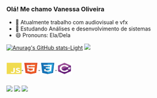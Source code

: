 ### Olá! Me chamo Vanessa Oliveira

- 🔭 Atualmente trabalho com audiovisual e vfx
- 🌱 Estudando Análises e desenvolvimento de sistemas
- 😄 Pronouns: Ela/Dela

[![Anurag's GitHub stats-Light](https://github-readme-stats.vercel.app/api?username=Calliev&layout=compact&show_icons=true&theme=bear#gh-dark-mode-only)](https://github.com/anuraghazra/github-readme-stats#gh-light-mode-only)
 <img height="150em" src="https://github-readme-stats.vercel.app/api/top-langs/?username=Calliev&layout=compact&langs_count=7&theme=bear"/>
<div align="center">
  <a href="https://github.com/Calliev">
</div>
  
  <div style="display: inline_block"><br>
  <img align="center" alt="Js" height="30" width="40" src="https://raw.githubusercontent.com/devicons/devicon/master/icons/javascript/javascript-plain.svg">
  <img align="center" alt="HTML" height="30" width="40" src="https://raw.githubusercontent.com/devicons/devicon/master/icons/html5/html5-original.svg">
  <img align="center" alt="CSS" height="30" width="40" src="https://raw.githubusercontent.com/devicons/devicon/master/icons/css3/css3-original.svg">
  <img align="center" alt="Csharp" height="30" width="40" src="https://raw.githubusercontent.com/devicons/devicon/master/icons/csharp/csharp-original.svg">
</div>
  
##
  
  <div> 
  <a href="https://instagram.com/poxavidavan" target="_blank"><img src="https://img.shields.io/badge/-Instagram-%23E4405F?style=for-the-badge&logo=instagram&logoColor=white" target="_blank"></a>
  <a href = "mailto:vanessa.abmkt@gmail.com"><img src="https://img.shields.io/badge/-Gmail-%23333?style=for-the-badge&logo=gmail&logoColor=white" target="_blank"></a>
  <a href="https://www.linkedin.com/in/vanessa-oliveira-6a9172232/" target="_blank"><img src="https://img.shields.io/badge/-LinkedIn-%230077B5?style=for-the-badge&logo=linkedin&logoColor=white" target="_blank"></a> 
</div>
  
